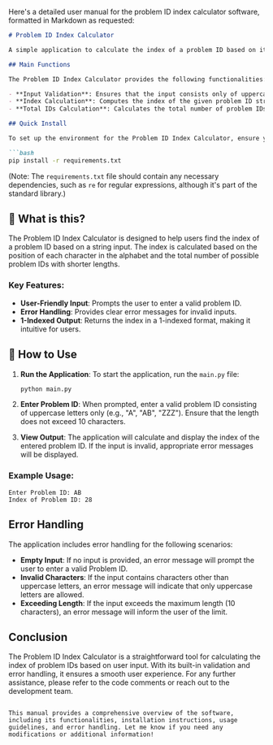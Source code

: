 Here's a detailed user manual for the problem ID index calculator software, formatted in Markdown as requested:

```markdown
# Problem ID Index Calculator

A simple application to calculate the index of a problem ID based on its string representation.

## Main Functions

The Problem ID Index Calculator provides the following functionalities:

- **Input Validation**: Ensures that the input consists only of uppercase letters (A-Z) and does not exceed a specified length.
- **Index Calculation**: Computes the index of the given problem ID string in a sequence of all possible IDs.
- **Total IDs Calculation**: Calculates the total number of problem IDs with lengths less than the given problem ID length.

## Quick Install

To set up the environment for the Problem ID Index Calculator, ensure you have Python installed on your machine. Then, you can install the required dependencies using pip:

```bash
pip install -r requirements.txt
```

(Note: The `requirements.txt` file should contain any necessary dependencies, such as `re` for regular expressions, although it's part of the standard library.)

## 🤔 What is this?

The Problem ID Index Calculator is designed to help users find the index of a problem ID based on a string input. The index is calculated based on the position of each character in the alphabet and the total number of possible problem IDs with shorter lengths.

### Key Features:

- **User-Friendly Input**: Prompts the user to enter a valid problem ID.
- **Error Handling**: Provides clear error messages for invalid inputs.
- **1-Indexed Output**: Returns the index in a 1-indexed format, making it intuitive for users.

## 📖 How to Use

1. **Run the Application**:
   To start the application, run the `main.py` file:

   ```bash
   python main.py
   ```

2. **Enter Problem ID**:
   When prompted, enter a valid problem ID consisting of uppercase letters only (e.g., "A", "AB", "ZZZ"). Ensure that the length does not exceed 10 characters.

3. **View Output**:
   The application will calculate and display the index of the entered problem ID. If the input is invalid, appropriate error messages will be displayed.

### Example Usage:

```plaintext
Enter Problem ID: AB
Index of Problem ID: 28
```

## Error Handling

The application includes error handling for the following scenarios:

- **Empty Input**: If no input is provided, an error message will prompt the user to enter a valid Problem ID.
- **Invalid Characters**: If the input contains characters other than uppercase letters, an error message will indicate that only uppercase letters are allowed.
- **Exceeding Length**: If the input exceeds the maximum length (10 characters), an error message will inform the user of the limit.

## Conclusion

The Problem ID Index Calculator is a straightforward tool for calculating the index of problem IDs based on user input. With its built-in validation and error handling, it ensures a smooth user experience. For any further assistance, please refer to the code comments or reach out to the development team.

```

This manual provides a comprehensive overview of the software, including its functionalities, installation instructions, usage guidelines, and error handling. Let me know if you need any modifications or additional information!
